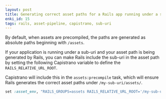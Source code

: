 ```yaml
---
layout: post
title: Generating correct asset paths for a Rails app running under a sub-uri
enki_id: 15
tags: rails, asset-pipeline, capistrano, sub-uri
---
```


By default, when assets are precompiled, the paths are generated as absolute paths beginning with `/assets`.

If your application is running under a sub-uri and your asset path is being generated by Rails, you can make Rails include the sub-uri in the asset path by setting the following Capistrano variable to define the `RAILS_RELATIVE_URL_ROOT`.

Capistrano will include this in the `assets:precompile` task, which will ensure Rails generates the correct asset paths under `/my-sub-uri/assets/`.

```ruby
set :asset_env, "RAILS_GROUPS=assets RAILS_RELATIVE_URL_ROOT='/my-sub-uri'"
```
